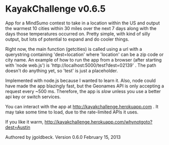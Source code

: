 KayakChallenge v0.6.5
==============

App for a MindSumo contest to take in a location within the US and output the warmest 10 cities within 30 miles over the next 7 days along with the days those temperatures occurred on. Pretty simple, with kind of silly output, but lots of potential to expand and do cooler things.

Right now, the main function (getcities) is called using a url with a querystring containing 'dest=location' where 'location' can be a zip code or city name. An example of how to run the app from a browser (after starting with 'node web.js') is 'http://localhost:5000/test?dest=02139' . The path doesn't do anything yet, so 'test' is just a placeholder.

Implemented with node.js because I wanted to learn it. Also, node could have made the app blazingly fast, but the Geonames API is only accepting a request every ~500 ms. Therefore, the app is *slow* unless you use a better api key or switch services.

You can interact with the app at http://kayakchallenge.herokuapp.com . It may take some time to load, due to the rate-limited APIs it uses.

If you like it warm, http://kayakchallenge.herokuapp.com/whynotgoto?dest=Austin

Authored by jgoldbeck. Version 0.6.0 February 15, 2013
